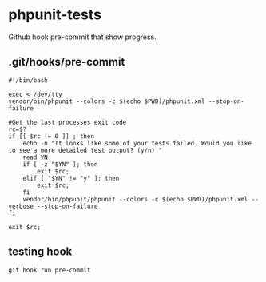 # phpunit-tests
Github hook pre-commit that show progress.

## .git/hooks/pre-commit
```
#!/bin/bash

exec < /dev/tty
vendor/bin/phpunit --colors -c $(echo $PWD)/phpunit.xml --stop-on-failure

#Get the last processes exit code
rc=$?
if [[ $rc != 0 ]] ; then
    echo -n "It looks like some of your tests failed. Would you like to see a more detailed test output? (y/n) "
    read YN
    if [ -z "$YN" ]; then
        exit $rc;
    elif [ "$YN" != "y" ]; then
        exit $rc;
    fi
    vendor/bin/phpunit/phpunit --colors -c $(echo $PWD)/phpunit.xml --verbose --stop-on-failure
fi

exit $rc;
```
## testing hook
````
git hook run pre-commit
